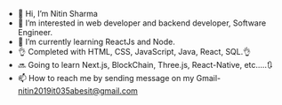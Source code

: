 - 👋 Hi, I’m Nitin Sharma
- 👀 I’m interested in web developer and backend developer, Software Engineer.
- 🌱 I’m currently learning ReactJs and Node.
- 👌 Completed with HTML, CSS, JavaScript, Java, React, SQL.👌
- 🔜 Going to learn Next.js, BlockChain, Three.js, React-Native, etc.....🔃
- 📫 How to reach me by sending message on my Gmail- nitin2019it035abesit@gmail.com 
<!---
nitin1999n/nitin1999n is a ✨ special ✨ repository because its `README.md` (this file) appears on your GitHub profile.
You can click the Preview link to take a look at your changes.
--->
